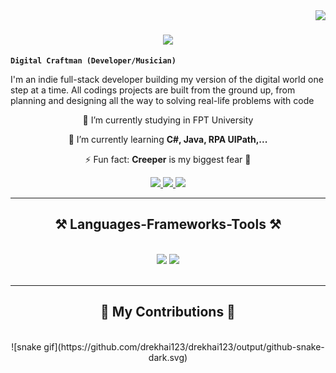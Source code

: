 <img align="right" src="https://visitor-badge.laobi.icu/badge?page_id=drekhai123.drekhai123" />

<h1 align="center">
    <img src="https://readme-typing-svg.herokuapp.com/?font=Righteous&size=35&center=true&vCenter=true&width=500&height=70&duration=4000&lines=Hi+There!+👋;+I'm+Dre+Kai!;" />
</h1>

**`Digital Craftman (Developer/Musician)`**

I'm an indie full-stack developer building my version of the digital world one step at a time. All codings projects are built from the ground up, from planning and designing all the way to solving real-life problems with code


<div align="center">
  
🔭 I’m currently studying in FPT University <br/>

🌱 I’m currently learning **C#, Java, RPA UIPath,...** <br/>

⚡ Fun fact: **Creeper** is my biggest fear 🤡 <br/>

</div>

<div align="center"> 
  <a href="mailto:khai.lumberjack@gmail.com">
    <img src="https://img.shields.io/badge/Gmail-333333?style=for-the-badge&logo=gmail&logoColor=red" />
  </a>
  <a href="https://www.linkedin.com/in/doan-tuan-khai-8423a2234/" target="_blank">
    <img src="https://img.shields.io/badge/LinkedIn-0077B5?style=for-the-badge&logo=linkedin&logoColor=white" target="_blank" />
  </a>
  <a href="https://github.com/drekhai123" target="_blank">
     <img src="https://img.shields.io/badge/Portfolio-FF5722?style=for-the-badge&logo=todoist&logoColor=white" target="_blank" /> <!-- sqlite, safari, google-chrome are other good icon options -->
  </a>
</div>

<hr/>

<h2 align="center">⚒️ Languages-Frameworks-Tools ⚒️</h2>
<br/>
<div align="center">
    <img src="https://skillicons.dev/icons?i=react,bootstrap,mui,html,css,vscode,github,figma,tailwind,git,r" />
    <img src="https://skillicons.dev/icons?i=nodejs,python,javascript,typescript,express,firebase,mongodb,c,java,nextjs,mysql,flask" /><br>
</div>

<br/>
<hr/>

<div align="center">
  <h2>🐍 My Contributions 🐍</h2>
  <br>
<!--   <img alt="snake eating my contributions" src="https://raw.githubusercontent.com/salesp07/salesp07/output/github-contribution-grid-snake.svg" />
     -->
  ![snake gif](https://github.com/drekhai123/drekhai123/output/github-snake-dark.svg)

  <br/><br/><br/>
</div>
